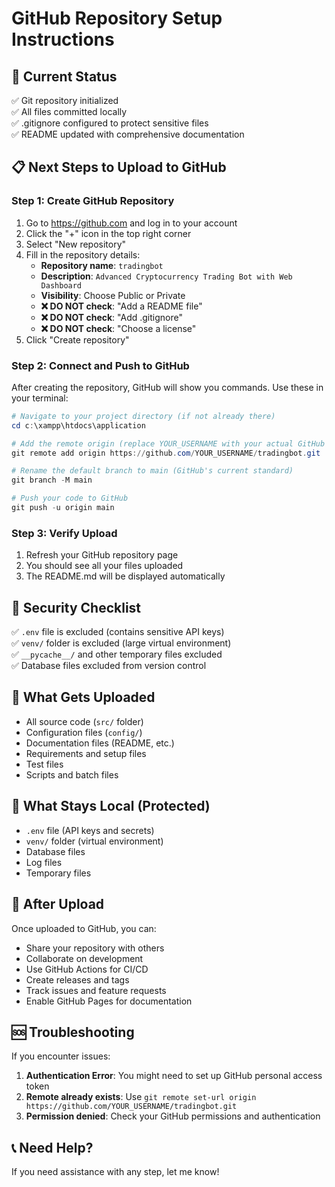 # GitHub Repository Setup Instructions

## 🎯 Current Status
✅ Git repository initialized  
✅ All files committed locally  
✅ .gitignore configured to protect sensitive files  
✅ README updated with comprehensive documentation  

## 📋 Next Steps to Upload to GitHub

### Step 1: Create GitHub Repository
1. Go to https://github.com and log in to your account
2. Click the "+" icon in the top right corner
3. Select "New repository"
4. Fill in the repository details:
   - **Repository name**: `tradingbot`
   - **Description**: `Advanced Cryptocurrency Trading Bot with Web Dashboard`
   - **Visibility**: Choose Public or Private
   - **❌ DO NOT check**: "Add a README file"
   - **❌ DO NOT check**: "Add .gitignore"
   - **❌ DO NOT check**: "Choose a license"
5. Click "Create repository"

### Step 2: Connect and Push to GitHub
After creating the repository, GitHub will show you commands. Use these in your terminal:

```powershell
# Navigate to your project directory (if not already there)
cd c:\xampp\htdocs\application

# Add the remote origin (replace YOUR_USERNAME with your actual GitHub username)
git remote add origin https://github.com/YOUR_USERNAME/tradingbot.git

# Rename the default branch to main (GitHub's current standard)
git branch -M main

# Push your code to GitHub
git push -u origin main
```

### Step 3: Verify Upload
1. Refresh your GitHub repository page
2. You should see all your files uploaded
3. The README.md will be displayed automatically

## 🔐 Security Checklist
✅ `.env` file is excluded (contains sensitive API keys)  
✅ `venv/` folder is excluded (large virtual environment)  
✅ `__pycache__/` and other temporary files excluded  
✅ Database files excluded from version control  

## 📁 What Gets Uploaded
- All source code (`src/` folder)
- Configuration files (`config/`)
- Documentation files (README, etc.)
- Requirements and setup files
- Test files
- Scripts and batch files

## 📁 What Stays Local (Protected)
- `.env` file (API keys and secrets)
- `venv/` folder (virtual environment)
- Database files
- Log files
- Temporary files

## 🚀 After Upload
Once uploaded to GitHub, you can:
- Share your repository with others
- Collaborate on development
- Use GitHub Actions for CI/CD
- Create releases and tags
- Track issues and feature requests
- Enable GitHub Pages for documentation

## 🆘 Troubleshooting
If you encounter issues:

1. **Authentication Error**: You might need to set up GitHub personal access token
2. **Remote already exists**: Use `git remote set-url origin https://github.com/YOUR_USERNAME/tradingbot.git`
3. **Permission denied**: Check your GitHub permissions and authentication

## 📞 Need Help?
If you need assistance with any step, let me know!
